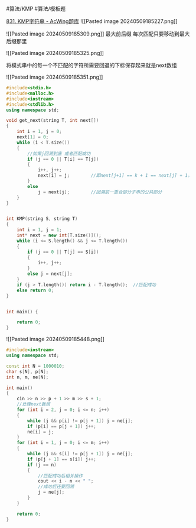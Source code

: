 #算法/KMP #算法/模板题 

[831. KMP字符串 - AcWing题库](https://www.acwing.com/problem/content/833/)
![[Pasted image 20240509185227.png]]


![[Pasted image 20240509185309.png]]
最大前后缀
每次匹配只要移动到最大后缀那里

![[Pasted image 20240509185325.png]]

将模式串中的每一个不匹配的字符所需要回退的下标保存起来就是next数组

![[Pasted image 20240509185351.png]]


```cpp
#include<stdio.h>
#include<malloc.h>
#include<iostream>
#include<stdlib.h>
using namespace std;

void get_next(string T, int next[])
{
    int i = 1, j = 0;
    next[1] = 0;
    while (i < T.size())
    {
        //如果j回溯到底 或者匹配成功
        if (j == 0 || T[i] == T[j])
        {
            i++, j++;
            next[i] = j;        //即next[j+1] == k + 1 == next[j] + 1。
        }
        else
            j = next[j];        //回溯前一重合部分子串的公共部分
    }
}


int KMP(string S, string T)
{
    int i = 1, j = 1;
    int* next = new int[T.size()]();
    while (i <= S.length() && j <= T.length())
    {
        if (j == 0 || T[j] == S[i])
        {
            i++, j++;
        }
        else j = next[j];
    }
    if (j > T.length()) return i - T.length();  //匹配成功
    else return 0;
}


int main() {

    return 0;
}
```

![[Pasted image 20240509185448.png]]


```cpp
#include<iostream>
using namespace std;

const int N = 1000010;
char s[N], p[N];
int n, m, ne[N];

int main()
{
    cin >> n >> p + 1 >> m >> s + 1;
    //处理next数组
    for (int i = 2, j = 0; i <= n; i++)
    {
        while (j && p[i] != p[j + 1]) j = ne[j];
        if (p[i] == p[j + 1]) j++;
        ne[i] = j;
    }
    for (int i = 1, j = 0; i <= m; i++) 
    {
        while (j && s[i] != p[j + 1]) j = ne[j];
        if (p[j + 1] == s[i]) j++;
        if (j == n)
        {
            //匹配成功后相关操作
            cout << i - n << " ";
            //成功后还要回溯
            j = ne[j];
        }
    }

    return 0;
}
```